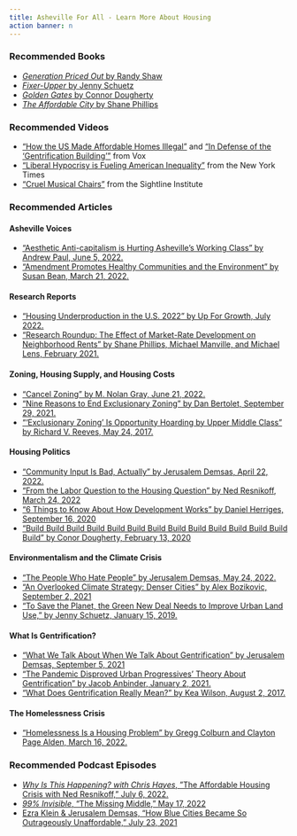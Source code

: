 ```yaml
---
title: Asheville For All - Learn More About Housing
action banner: n
---
```


### Recommended Books

- <a href="https://bookshop.org/a/83543/9780520356214" target="_blank"><i>Generation Priced Out</i> by Randy Shaw</a>
- <a href="https://bookshop.org/a/83543/9780815739289" target="_blank"><i>Fixer-Upper</i> by Jenny Schuetz</a>
- [*Golden Gates* by Connor Dougherty](https://bookshop.org/a/83543/9780525560234)
- <a href="https://bookshop.org/a/83543/9781642831337" target="_blank"><i>The Affordable City</i> by Shane Phillips</a>

### Recommended Videos

- <a href="https://youtu.be/0Flsg_mzG-M" target="_blank">“How the US Made Affordable Homes Illegal”</a> and <a href="https://youtu.be/cEsC5hNfPU4" target="_blank">“In Defense of the ‘Gentrification Building’”</a> from Vox
- <a href="https://youtu.be/hNDgcjVGHIw" target="_blank">“Liberal Hypocrisy is Fueling American Inequality”</a> from the New York Times
- <a href="https://youtu.be/EQGQU0T6NBc" target="_blank">“Cruel Musical Chairs”</a> from the Sightline Institute

### Recommended Articles

#### Asheville Voices

- <a href="https://mountainx.com/opinion/aesthetic-anti-capitalism-is-hurting-ashevilles-working-class/" target="_blank">“Aesthetic Anti-capitalism is Hurting Asheville’s Working Class” by Andrew Paul, June 5, 2022.</a>
- <a href="https://mountainx.com/opinion/amendment-promotes-healthy-communities-and-the-environment/" target="_blank">“Amendment Promotes Healthy Communities and the Environment” by Susan Bean, March 21, 2022.</a>

#### Research Reports

- [“Housing Underproduction in the U.S. 2022” by Up For Growth, July 2022.](https://www.upforgrowth.org/underproduction)
- <a href="https://escholarship.org/uc/item/5d00z61m" target="_blank">“Research Roundup: The Effect of Market-Rate Development on Neighborhood Rents” by Shane Phillips, Michael Manville, and Michael Lens, February 2021.</a>

#### Zoning, Housing Supply, and Housing Costs

- <a href="https://www.theatlantic.com/ideas/archive/2022/06/zoning-housing-affordability-nimby-parking-houston/661289/" target="_blank">“Cancel Zoning” by M. Nolan Gray, June 21, 2022.</a>
- <a href="https://www.sightline.org/2021/09/29/nine-reasons-to-end-exclusionary-zoning/" target="_blank">“Nine Reasons to End Exclusionary Zoning” by Dan Bertolet, September 29, 2021.</a>
- <a href="https://www.brookings.edu/opinions/exclusionary-zoning-is-opportunity-hoarding-by-upper-middle-class/" target="_blank">“‘Exclusionary Zoning’ Is Opportunity Hoarding by Upper Middle Class” by Richard V. Reeves, May 24, 2017.</a>

#### Housing Politics

- <a href="https://www.theatlantic.com/ideas/archive/2022/04/local-government-community-input-housing-public-transportation/629625/" target="_blank">“Community Input Is Bad, Actually” by Jerusalem Demsas, April 22, 2022.</a>
- <a href="https://www.thenation.com/article/economy/housing-class-homelessness/" target="_blank">“From the Labor Question to the Housing Question” by Ned Resnikoff, March 24, 2022</a>
- <a href="https://www.strongtowns.org/journal/2020/9/15/6-things-to-know-about-development" target="_blank">“6 Things to Know About How Development Works” by Daniel Herriges, September 16, 2020</a>
- <a href="https://www.nytimes.com/2020/02/13/business/economy/housing-crisis-conor-dougherty-golden-gates.html?smid=url-share" target="_blank">“Build Build Build Build Build Build Build Build Build Build Build Build Build Build” by Conor Dougherty, February 13, 2020</a>

#### Environmentalism and the Climate Crisis

- <a href="https://www.theatlantic.com/ideas/archive/2022/05/population-growth-housing-climate-change/629952/" target="_blank">“The People Who Hate People” by Jerusalem Demsas, May 24, 2022.</a>
- <a href="https://www.theglobeandmail.com/arts/art-and-architecture/article-an-overlooked-climate-strategy-denser-cities/" target="_blank">“An Overlooked Climate Strategy: Denser Cities” by Alex Bozikovic, September 2, 2021</a>
- <a href="https://www.brookings.edu/blog/the-avenue/2019/01/15/to-save-the-planet-the-green-new-deal-needs-to-improve-urban-land-use/" target="_blank">“To Save the Planet, the Green New Deal Needs to Improve Urban Land Use,” by Jenny Schuetz, January 15, 2019.</a>

#### What Is Gentrification?

- <a href="https://www.vox.com/22629826/gentrification-definition-housing-racism-segregation-cities" target="_blank">“What We Talk About When We Talk About Gentrification” by Jerusalem Demsas, September 5, 2021</a>
- <a href="https://www.theatlantic.com/ideas/archive/2021/01/anti-growth-alliance-fueled-urban-gentrification/617525/" target="_blank">“The Pandemic Disproved Urban Progressives’ Theory About Gentrification” by Jacob Anbinder, January 2, 2021.</a>
- <a href="https://www.strongtowns.org/journal/2017/8/1/what-does-gentrification-really-mean" target="_blank">“What Does Gentrification Really Mean?” by Kea Wilson, August 2, 2017.</a>

#### The Homelessness Crisis

- <a href="https://www.sightline.org/2022/03/16/homelessness-is-a-housing-problem/" target="_blank">“Homelessness Is a Housing Problem” by Gregg Colburn and Clayton Page Alden, March 16, 2022.</a>

<!--
#### Housing 101

- [“Landlords Are Not Developers (and Vice Versa)” by Daniel Herriges, September 2, 2021](https://www.strongtowns.org/journal/2021/9/2/landlords-are-not-developers-and-vice-versa)
- [“17 Head-Scratcher Housing Terms, Defined” by Rachel Quednau, April 3, 2018.](https://www.strongtowns.org/journal/2018/3/30/17-head-scratcher-housing-words-defined)

-->

### Recommended Podcast Episodes

- [*Why Is This Happening? with Chris Hayes*, ”The Affordable Housing Crisis with Ned Resnikoff,” July 6, 2022.](https://www.msnbc.com/msnbc-podcast/why-is-this-happening/discussing-affordable-housing-crisis-ned-resnikoff-podcast-transcript-n1296852)
- <a href="https://99percentinvisible.org/episode/the-missing-middle/" target="_blank"><i>99% Invisible</i>, “The Missing Middle,” May 17, 2022</a>
- <a href="https://www.nytimes.com/2021/07/23/podcasts/transcript-ezra-klein-interviews-jerusalem-demsas.html" target="_blank">Ezra Klein & Jerusalem Demsas, “How Blue Cities Became So Outrageously Unaffordable,” July 23, 2021</a>
